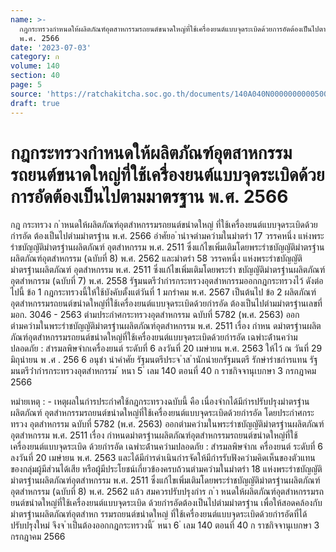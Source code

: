 ```yaml
---
name: >-
  กฎกระทรวงกำหนดให้ผลิตภัณฑ์อุตสาหกรรมรถยนต์ขนาดใหญ่ที่ใช้เครื่องยนต์แบบจุดระเบิดด้วยการอัดต้องเป็นไปตามมาตรฐาน
  พ.ศ. 2566
date: '2023-07-03'
category: ก
volume: 140
section: 40
page: 5
source: 'https://ratchakitcha.soc.go.th/documents/140A040N0000000000500.pdf'
draft: true
---
```


# กฎกระทรวงกำหนดให้ผลิตภัณฑ์อุตสาหกรรมรถยนต์ขนาดใหญ่ที่ใช้เครื่องยนต์แบบจุดระเบิดด้วยการอัดต้องเป็นไปตามมาตรฐาน พ.ศ. 2566

กฎ กระทรวง ก ําหนดให้ผลิตภัณฑ์อุตสําหกรรมรถยนต์ขนําดใหญ่ ที่ใช้เครื่องยนต์แบบจุดระเบิดด้วยกํารอัด ต้องเป็นไปตํามมําตรฐําน พ.ศ. 2566 อําศัยอ ํานําจตํามควํามในมําตรํา 17 วรรคหนึ่ง แห่งพระรําชบัญญัติมําตรฐํานผลิตภัณฑ์ อุตสําหกรรม พ.ศ. 2511 ซึ่งแก้ไขเพิ่มเติมโดยพระรําชบัญญัติมําตรฐํานผลิตภัณฑ์อุตสําหกรรม (ฉบับที่ 8) พ.ศ. 2562 และมําตรํา 58 วรรคหนึ่ง แห่งพระรําชบัญญัติมําตรฐํานผลิตภัณฑ์ อุตสําหกรรม พ.ศ. 2511 ซึ่งแก้ไขเพิ่มเติมโดยพระรํา ชบัญญัติมําตรฐํานผลิตภัณฑ์อุตสําหกรรม (ฉบับที่ 7) พ.ศ. 2558 รัฐมนตรีว่ํากํารกระทรวงอุตสําหกรรมออกกฎกระทรวงไว้ ดังต่อไปนี้ ข้อ 1 กฎกระทรวงนี้ให้ใช้บังคับตั้งแต่วันที่ 1 มกรําคม พ.ศ. 2567 เป็นต้นไป ข้อ 2 ผลิตภัณฑ์อุตสําหกรรมรถยนต์ขนําดใหญ่ที่ใช้เครื่องยนต์แบบจุดระเบิดด้วยกํารอัด ต้องเป็นไปตํามมําตรฐํานเลขที่ มอก. 3046 - 2563 ตํามประกําศกระทรวงอุตสําหกรรม ฉบับที่ 5782 (พ.ศ. 2563) ออกตํามควํามในพระรําชบัญญัติมําตรฐํานผลิตภัณฑ์อุตสําหกรรม พ.ศ. 2511 เรื่อง กําหน ดมําตรฐํานผลิตภัณฑ์อุตสําหกรรมรถยนต์ขนําดใหญ่ที่ใช้เครื่องยนต์แบบจุดระเบิดด้วยกํารอัด เฉพําะด้ํานควํามปลอดภัย : สํารมลพิษจํากเครื่องยนต์ ระดับที่ 6 ลงวันที่ 20 เมษํายน พ.ศ. 2563 ให้ไว้ ณ วันที่ 29 มิถุนํายน พ .ศ . 256 6 อนุชํา นําคําศัย รัฐมนตรีประจ ําส ํานักนํายกรัฐมนตรี รักษํารําชกํารแทน รัฐมนตรีว่ํากํารกระทรวงอุตสําหกรรม ้ หนา 5 ่ เลม 140 ตอนที่ 40 ก ราชกิจจานุเบกษา 3 กรกฎาคม 2566

หมํายเหตุ : - เหตุผลในกํารประกําศใช้กฎกระทรวงฉบับนี้ คือ เนื่องจํากได้มีกํารปรับปรุงมําตรฐํานผลิตภัณฑ์ อุตสําหกรรมรถยนต์ขนําดใหญ่ที่ใช้เครื่องยนต์แบบจุดระเบิดด้วยกํารอัด โดยประกําศกระทรวง อุตสําหกรรม ฉบับที่ 5782 (พ.ศ. 2563) ออกตํามควํามในพระรําชบัญญัติมําตรฐํานผลิตภัณฑ์อุตสําหกรรม พ.ศ. 2511 เรื่อง กําหนดมําตรฐํานผลิตภัณฑ์อุตสําหกรรมรถยนต์ขนําดใหญ่ที่ใช้เครื่องยนต์แบบจุดระเบิด ด้วยกํารอัด เฉพําะด้ํานควํามปลอดภัย : สํารมลพิษจํากเ ครื่องยนต์ ระดับที่ 6 ลงวันที่ 20 เมษํายน พ.ศ. 2563 และได้มีกํารดําเนินกํารจัดให้มีกํารรับฟังควํามคิดเห็นของตัวแทนของกลุ่มผู้มีส่วนได้เสีย หรือผู้มีประโยชน์เกี่ยวข้องครบถ้วนตํามควํามในมําตรํา 18 แห่งพระรําชบัญญัติมําตรฐํานผลิตภัณฑ์อุตสําหกรรม พ.ศ. 2511 ซึ่งแก้ไขเพิ่มเติมโดยพระรําชบัญญัติมําตรฐํานผลิตภัณฑ์อุตสําหกรรม (ฉบับที่ 8) พ.ศ. 2562 แล้ว สมควรปรับปรุงกําร ก ํา หนดให้ผลิตภัณฑ์อุตสําหกรรมรถยนต์ขนําดใหญ่ที่ใช้เครื่องยนต์แบบจุดระเบิด ด้วยกํารอัดต้องเป็นไปตํามมําตรฐําน เพื่อให้สอดคล้องกับมําตรฐํานผลิตภัณฑ์อุตสําหก รรมรถยนต์ขนําดใหญ่ ที่ใช้เครื่องยนต์แบบจุดระเบิดด้วยกํารอัดที่ได้ปรับปรุงใหม่ จึงจ ําเป็นต้องออกกฎกระทรวงนี้ ้ หนา 6 ่ เลม 140 ตอนที่ 40 ก ราชกิจจานุเบกษา 3 กรกฎาคม 2566
